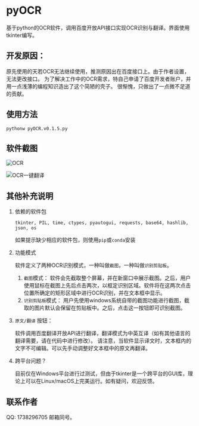 # pyOCR

基于python的OCR软件，调用百度开放API接口实现OCR识别与翻译。界面使用tkinter编写。

## 开发原因：

原先使用的天若OCR无法继续使用，推测原因出在百度接口上。由于作者设置，无法更改接口。
为了解决工作中的OCR需求，特自己申请了百度开发者账户，并用一点浅薄的编程知识造出了这个简陋的壳子。
很惭愧，只做出了一点微不足道的贡献。

## 使用方法
```
pythonw pyOCR.v0.1.5.py
```

## 软件截图

![OCR](https://pic.imgdb.cn/item/6277c74809475431292e176c.jpg)

![OCR一键翻译](https://pic.imgdb.cn/item/6277c79109475431292f6ad7.jpg)

## 其他补充说明

1. 依赖的软件包
    
    ```
    tkinter, PIL, time, ctypes, pyautogui, requests, base64, hashlib, json, os
    ```
    如果提示缺少相应的软件包，则使用`pip`或`conda`安装

2. 功能模式

    软件定义了两种OCR识别模式，一种叫做`截图`，一种叫做`识别剪贴板`。
    1. `截图`模式：
        软件会先截取整个屏幕，并在新窗口中展示截图。之后，用户使用鼠标在截图上先后点击两次，以框定识别区域。软件将在这两次点击位置所确定的矩形区域中进行OCR识别，并在文本框中显示。
    3. `识别剪贴板`模式：
        用户先使用windows系统自带的截图功能进行截图，截取的图片默认会保留在剪贴板中。之后，点击这一按钮即可识别截图。
3. `原文/翻译` 按钮：
    
    软件调用百度翻译开放API进行翻译，翻译模式为中英互译（如有其他语言的翻译需要，请在代码中进行修改）。
    请注意，当软件显示译文时，文本框内的文字不可编辑。可以先手动调整好文本框中的原文再翻译。

4. 跨平台问题？
    
    目前仅在Windows平台进行过测试，但由于tkinter是一个跨平台的GUI库，理论上可以在Linux/macOS上完美运行。如有疑问，欢迎反馈。

## 联系作者

QQ: 1738296705
邮箱同号。

